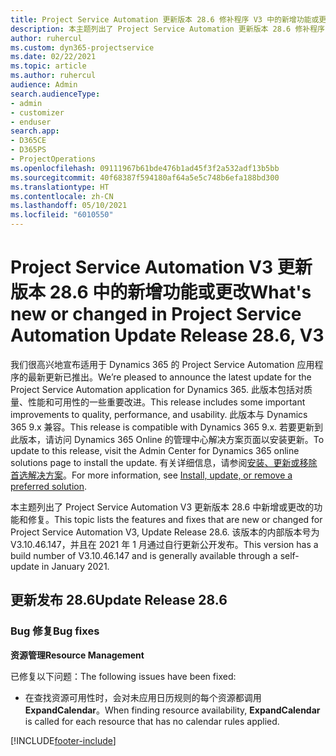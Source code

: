 ```yaml
---
title: Project Service Automation 更新版本 28.6 修补程序 V3 中的新增功能或更改
description: 本主题列出了 Project Service Automation 更新版本 28.6 修补程序 V3 中推出的功能和修复。
author: ruhercul
ms.custom: dyn365-projectservice
ms.date: 02/22/2021
ms.topic: article
ms.author: ruhercul
audience: Admin
search.audienceType:
- admin
- customizer
- enduser
search.app:
- D365CE
- D365PS
- ProjectOperations
ms.openlocfilehash: 09111967b61bde476b1ad45f3f2a532adf13b5bb
ms.sourcegitcommit: 40f68387f594180af64a5e5c748b6efa188bd300
ms.translationtype: HT
ms.contentlocale: zh-CN
ms.lasthandoff: 05/10/2021
ms.locfileid: "6010550"
---
```

# <a name="whats-new-or-changed-in-project-service-automation-update-release-286-v3"></a><span data-ttu-id="7db08-103">Project Service Automation V3 更新版本 28.6 中的新增功能或更改</span><span class="sxs-lookup"><span data-stu-id="7db08-103">What's new or changed in Project Service Automation Update Release 28.6, V3</span></span>

<span data-ttu-id="7db08-104">我们很高兴地宣布适用于 Dynamics 365 的 Project Service Automation 应用程序的最新更新已推出。</span><span class="sxs-lookup"><span data-stu-id="7db08-104">We’re pleased to announce the latest update for the Project Service Automation application for Dynamics 365.</span></span> <span data-ttu-id="7db08-105">此版本包括对质量、性能和可用性的一些重要改进。</span><span class="sxs-lookup"><span data-stu-id="7db08-105">This release includes some important improvements to quality, performance, and usability.</span></span> <span data-ttu-id="7db08-106">此版本与 Dynamics 365 9.x 兼容。</span><span class="sxs-lookup"><span data-stu-id="7db08-106">This release is compatible with Dynamics 365 9.x.</span></span> <span data-ttu-id="7db08-107">若要更新到此版本，请访问 Dynamics 365 Online 的管理中心解决方案页面以安装更新。</span><span class="sxs-lookup"><span data-stu-id="7db08-107">To update to this release, visit the Admin Center for Dynamics 365 online solutions page to install the update.</span></span> <span data-ttu-id="7db08-108">有关详细信息，请参阅[安装、更新或移除首选解决方案](/power-platform/admin/install-remove-preferred-solution)。</span><span class="sxs-lookup"><span data-stu-id="7db08-108">For more information, see [Install, update, or remove a preferred solution](/power-platform/admin/install-remove-preferred-solution).</span></span>

<span data-ttu-id="7db08-109">本主题列出了 Project Service Automation V3 更新版本 28.6 中新增或更改的功能和修复。</span><span class="sxs-lookup"><span data-stu-id="7db08-109">This topic lists the features and fixes that are new or changed for Project Service Automation V3, Update Release 28.6.</span></span> <span data-ttu-id="7db08-110">该版本的内部版本号为 V3.10.46.147，并且在 2021 年 1 月通过自行更新公开发布。</span><span class="sxs-lookup"><span data-stu-id="7db08-110">This version has a build number of V3.10.46.147 and is generally available through a self-update in January 2021.</span></span>

## <a name="update-release-286"></a><span data-ttu-id="7db08-111">更新发布 28.6</span><span class="sxs-lookup"><span data-stu-id="7db08-111">Update Release 28.6</span></span>

### <a name="bug-fixes"></a><span data-ttu-id="7db08-112">Bug 修复</span><span class="sxs-lookup"><span data-stu-id="7db08-112">Bug fixes</span></span>


<span data-ttu-id="7db08-113">**资源管理**</span><span class="sxs-lookup"><span data-stu-id="7db08-113">**Resource Management**</span></span>

<span data-ttu-id="7db08-114">已修复以下问题：</span><span class="sxs-lookup"><span data-stu-id="7db08-114">The following issues have been fixed:</span></span>

- <span data-ttu-id="7db08-115">在查找资源可用性时，会对未应用日历规则的每个资源都调用 **ExpandCalendar**。</span><span class="sxs-lookup"><span data-stu-id="7db08-115">When finding resource availability, **ExpandCalendar** is called for each resource that has no calendar rules applied.</span></span>


[!INCLUDE[footer-include](../includes/footer-banner.md)]